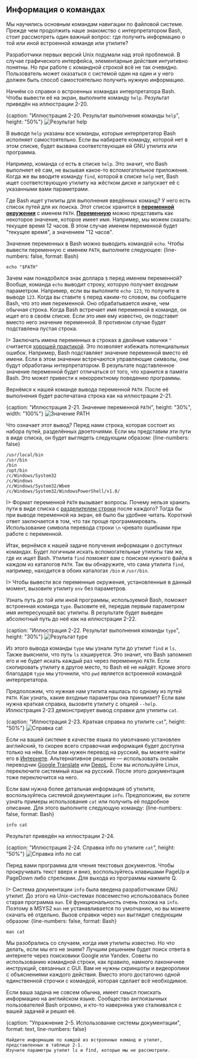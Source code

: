 ## Информация о командах

Мы научились основным командам навигации по файловой системе. Прежде чем продолжить наше знакомство с интерпретатором Bash, стоит рассмотреть один важный вопрос: где получить информацию о той или иной встроенной команде или утилите?

Разработчики первых версий Unix подумали над этой проблемой. В случае графического интерфейса, элементарные действия интуитивно понятны. Но при работе с командной строкой всё не так очевидно. Пользователь может оказаться с системой один на один и у него должен быть способ самостоятельно получить нужную информацию.

Начнём со справки о встроенных командах интерпретатора Bash. Чтобы вывести её на экран, выполните команду `help`. Результат приведён на иллюстрации 2-20.

{caption: "Иллюстрация 2-20. Результат выполнения команды `help`", height: "50%"}
![Результат help](images/BashShell/bash-help.png)

В выводе `help` указаны все команды, которые интерпретатор Bash исполняет самостоятельно. Если вы набираете команду, которой нет в этом списке, будет вызвана соответствующая ей GNU утилита или программа.

Например, команда `cd` есть в списке `help`. Это значит, что Bash выполняет её сам, не вызывая какое-то вспомогательное приложение. Когда же вы вводите команду `find`, которой в списке `help` нет, Bash ищет соответствующую утилиту на жёстком диске и запускает её с указанными вами параметрами.

Где Bash ищет утилиты для выполнения введённых команд? У него есть список путей для их поиска. Этот список хранится в [**переменной окружения**](https://ru.wikipedia.org/wiki/Переменная_среды) с именем `PATH`. [**Переменную**](https://ru.wikipedia.org/wiki/Переменная_(программирование)) можно представить как некоторое значение, которое имеет имя. Например, мы можем сказать: текущее время 12 часов. В этом случае именем переменной будет "текущее время", а значением "12 часов".

Значение переменных в Bash можно выводить командой `echo`. Чтобы вывести переменную с именем `PATH`, выполните следующее:
{line-numbers: false, format: Bash}
```
echo "$PATH"
```

Зачем нам понадобился знак доллара `$` перед именем переменной? Вообще, команда `echo` выводит строку, которую получает входным параметром. Например, если вы выполните `echo 123`, то получите в выводе `123`. Когда вы ставите `$` перед каким-то словом, вы сообщаете Bash, что это имя переменной. Оно обрабатывается иначе, чем обычная строка. Когда Bash встречает имя переменной в команде, он ищет его в своём списке. Если это имя ему известно, он подставит вместо него значение переменной. В противном случае будет подставлена пустая строка.

I> Заключать имена переменных в строках в двойные кавычки `"` считается [хорошей практикой](https://www.tldp.org/LDP/abs/html/quotingvar.html). Это позволяет избежать потенциальных ошибок. Например, Bash подставляет значение переменной вместо её имени. Если в этом значении встречаются управляющие символы, они будут обработаны интерпретатором. В результате подставленное значение переменной будет отличаться от того, что хранится в памяти Bash. Это может привести к некорректному поведению программы.

Вернёмся к нашей команде вывода переменной `PATH`. После её выполнения будет распечатана строка как на иллюстрации 2-21.

{caption: "Иллюстрация 2-21. Значение переменной `PATH`", height: "30%", width: "100%"}
![Значение PATH](images/BashShell/echo-path.png)

Что означает этот вывод? Перед нами строка, которая состоит из набора путей, разделённых двоеточиями. Если мы представим эти пути в виде списка, он будет выглядеть следующим образом:
{line-numbers: false}
```
/usr/local/bin
/usr/bin
/bin
/opt/bin
/c/Windows/System32
/c/Windows
/c/Windows/System32/Wbem
/c/Windows/System32/WindowsPowerShell/v1.0/
```

I> Формат переменной `PATH` вызывает вопросы. Почему нельзя хранить пути в виде списка с [разделителем строки](https://ru.wikipedia.org/wiki/Перевод_строки) после каждого? Тогда бы при выводе переменной на экран, её было бы удобнее читать. Короткий ответ заключается в том, что так проще программировать. Использование символа перевода строки `\n` чревато ошибками при работе с переменной.

Итак, вернёмся к нашей задаче получения информации о доступных командах. Будет логичным искать вспомогательные утилиты там же, где их ищет Bash. Утилита `find` поможет вам с поиском нужного файла в каждом из каталогов `PATH`. Так вы обнаружите, что сама утилита `find`, например, находится в обоих каталогах `/bin` и `/usr/bin`.

I> Чтобы вывести все переменные окружения, установленные в данный момент, вызовите утилиту `env` без параметров.

Узнать путь до той или иной программы, используемой Bash, поможет встроенная команда `type`. Вызовите её, передав первым параметром имя интересующей вас утилиты. В результате будет выведен абсолютный путь до неё как на иллюстрации 2-22.

{caption: "Иллюстрация 2-22. Результат выполнения команды `type`", height: "30%"}
![Результат `type`](images/BashShell/type-command.png)

Из этого вывода команды `type` мы узнали пути до утилит `find` и `ls`. Также выяснили, что путь `ls` хэшируется. Это значит, что Bash запомнил его и не будет искать каждый раз через переменную `PATH`. Если скопировать утилиту в другое место, то Bash её не найдёт. Кроме этого благодаря `type` мы уточнили, что `pwd` является встроенной командой интерпретатора.

Предположим, что нужная нам утилита нашлась по одному из путей `PATH`. Как узнать, какие входные параметры она принимает? Если вам нужна краткая справка, вызовите утилиту с опцией `--help`. Иллюстрация 2-23 демонстрирует вывод справки для утилиты `cat`.

{caption: "Иллюстрация 2-23. Краткая справка по утилите `cat`", height: "50%"}
![Справка `cat`](images/BashShell/cat-help.png)

Если на вашей системе в качестве языка по умолчанию установлен английский, то скорее всего справочная информация будет доступна только на нём. Если вам нужен перевод на русский, вы можете найти его в [Интернете](https://www.opennet.ru/man.shtml?topic=cat&russian=0&category=&submit=%F0%CF%CB%C1%DA%C1%D4%D8+man). Альтернативное решение — использовать онлайн переводчик [Google Translate](https://translate.google.com) или [DeepL](https://www.deepl.com/translator). Если вы используйте Linux, переключите системный язык на русский. После этого документация тоже переключится на него.

Если вам нужна более детальная информация об утилите, воспользуйтесь системой документации `info`. Предположим, вы хотите узнать примеры использования `cat` или получить её подробное описание. Для этого выполните следующую команду:
{line-numbers: false, format: Bash}
```
info cat
```

Результат приведён на иллюстрации 2-24.

{caption: "Иллюстрация 2-24. Справка info по утилите `cat`", height: "50%"}
![Справка info по `cat`](images/BashShell/cat-info.png)

Перед вами программа для чтения текстовых документов. Чтобы прокручивать текст вверх и вниз, воспользуйтесь клавишами PageUp и PageDown либо стрелками. Для выхода из программы нажмите Q.

I> Система документации `info` была введена разработчиками GNU утилит. До этого на Unix-системах повсеместно использовалась более старая программа `man`. Её функциональность очень похожа на `info`. Поэтому в MSYS2 `man` не устанавливается по умолчанию, но вы можете скачать её отдельно. Вызов справки через `man` выглядит следующим образом:
{line-numbers: false, format: Bash}
```
man cat
```

Мы разобрались со случаем, когда имя утилиты известно. Но что делать, если мы его не знаем? Лучшим решением будет поиск ответа в интернете через поисковики Google или Yandex. Советы по использованию командной строки, как правило, намного лаконичнее инструкций, связанных с GUI. Вам не нужны скриншоты и видеоролики с объяснениями каждого действия. Вместо этого достаточно одной единственной строчки с командой, которая сделает всё необходимое.

Если ваша задача не совсем обычна, имеет смысл поискать информацию на английском языке. Сообщество англоязычных пользователей Bash огромно, и кто-то наверняка уже сталкивался с вашей задачей и решил её.

{caption: "Упражнение 2-5. Использование системы документации", format: text, line-numbers: false}
```
Найдите информацию по каждой из встроенных команд и утилит, представленных в таблице 2-1.
Изучите параметры утилит ls и find, которые мы не рассмотрели.
```
